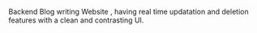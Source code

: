 Backend Blog writing Website , having real time updatation and deletion features with a clean and contrasting UI.
